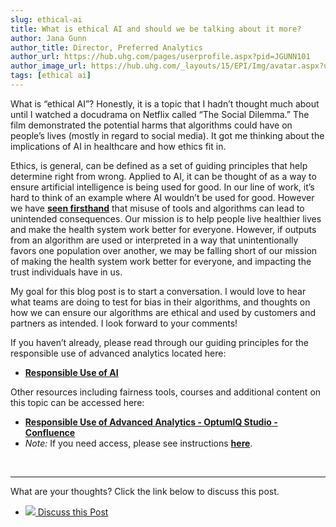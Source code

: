 ```yaml
---
slug: ethical-ai
title: What is ethical AI and should we be talking about it more?
author: Jana Gunn
author_title: Director, Preferred Analytics
author_url: https://hub.uhg.com/pages/userprofile.aspx?pid=JGUNN101
author_image_url: https://hub.uhg.com/_layouts/15/EPI/Img/avatar.aspx?useCaching=false&h=144&w=144&auri=people/351157/avatar?a=210189
tags: [ethical ai]
---
```


What is “ethical AI”?  Honestly, it is a topic that I hadn’t thought much about until I watched a docudrama on Netflix called “The Social Dilemma.”  The film demonstrated the potential harms that algorithms could have on people’s lives (mostly in regard to social media).  It got me thinking about the implications of AI in healthcare and how ethics fit in.

<!--truncate-->


Ethics, is general, can be defined as a set of guiding principles that help determine right from wrong. Applied to AI, it can be thought of as a way to ensure artificial intelligence is being used for good. In our line of work, it’s hard to think of an example where AI wouldn’t be used for good. However we have [**seen firsthand**](https://hub.uhg.com/news/2019-11-8-Use-of-Algorithms-and-Optums-Impact-Pro-Tool/4321) that misuse of tools and algorithms can lead to unintended consequences. Our mission is to help people live healthier lives and make the health system work better for everyone. However, if outputs from an algorithm are used or interpreted in a way that unintentionally favors one population over another, we may be falling short of our mission of making the health system work better for everyone, and impacting the trust individuals have in us.  

My goal for this blog post is to start a conversation. I would love to hear what teams are doing to test for bias in their algorithms, and thoughts on how we can ensure our algorithms are ethical and used by customers and partners as intended. I look forward to your comments!

If you haven’t already, please read through our guiding principles for the responsible use of advanced analytics located here: 

* [**Responsible Use of AI**](/docs/reference/responsible-use/)

Other resources including fairness tools, courses and additional content on this topic can be accessed here:

* [**Responsible Use of Advanced Analytics - OptumIQ Studio - Confluence**](https://new-wiki.optum.com/display/OIQSE/Responsible+Use+of+Advanced+Analytics)
* *Note:* If you need access, please see instructions [**here**](https://hubconnect.uhg.com/docs/DOC-234431).

<br/>

<hr/>

What are your thoughts? Click the link below to discuss this post.

<ul class="contact-list">
  <li>
      <a href="https://teams.microsoft.com/l/message/19:be693c0dc0eb41719f07432a5fcf6cf6@thread.tacv2/1610641889099?tenantId=db05faca-c82a-4b9d-b9c5-0f64b6755421&groupId=a886ded2-d2cb-437c-acbf-e9d200fd8480&parentMessageId=1610641889099&teamName=AI%20Community&channelName=Blog&createdTime=1610641889099" target="_blank">
        <span class='icon-wrap'>
            <img src="/img/Microsoft_Teams.png" class="contact-icon"/>
        </span>
        Discuss this Post
      </a>
  </li>
</ul>
